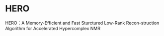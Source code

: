 # HERO
HERO：A Memory-Efficient and Fast Sturctured Low-Rank Recon-struction Algorithm for Accelerated Hypercomplex NMR
